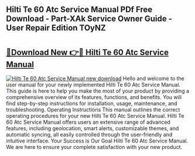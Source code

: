 ## Hilti Te 60 Atc Service Manual PDf Free Download - Part-XAk Service Owner Guide - User Repair Edition TOyNZ

# <h2><a href="http://bc72027.oget.top/?id=Hilti+Te+60+Atc+Service+Manual">🔗Download New 👉🔴 Hilti Te 60 Atc Service Manual</a></h2>

[![Hilti Te 60 Atc Service Manual new download](https://i.imgur.com/5g1atiW.png)](http://bc72027.oget.top/?id=Hilti+Te+60+Atc+Service+Manual)
Hello and welcome to the user manual for your newly implemented Hilti Te 60 Atc Service Manual. This guide is here to help you make the most of your product by providing a comprehensive overview of its features, functions, and benefits. You will find step-by-step instructions for installation, usage, maintenance, and troubleshooting. Operating Instructions This manual outlines the correct operating procedures for your new Hilti Te 60 Atc Service Manual. Hilti Te 60 Atc Service Manual offers users an extensive range of advanced features, including geolocation, smart alerts, customizable themes, and automatic syncing, all easily controlled through the user-friendly and intuitive interface. Your Success is Our Goal Hilti Te 60 Atc Service Manual. We are here to ensure your complete satisfaction with your new product.
